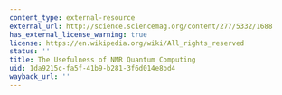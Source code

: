 ```yaml
---
content_type: external-resource
external_url: http://science.sciencemag.org/content/277/5332/1688
has_external_license_warning: true
license: https://en.wikipedia.org/wiki/All_rights_reserved
status: ''
title: The Usefulness of NMR Quantum Computing
uid: 1da9215c-fa5f-41b9-b281-3f6d014e8bd4
wayback_url: ''
---
```

